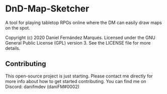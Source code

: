 # DnD-Map-Sketcher

A tool for playing tabletop RPGs online where the DM can easily draw maps on the spot.

Copyright (c) 2020 Daniel Fernández Marqués. Licensed under the GNU General Public License (GPL) version 3. See the LICENSE file for more details.

## Contributing

This open-source project is just starting. Please contact me directly for more info about how to get started contributing. You can find me on Discord: danifmdev (daniFM#0002)
